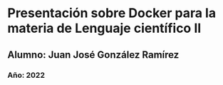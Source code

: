 # Presentación sobre Docker para la materia de Lenguaje científico II
## Alumno: Juan José González Ramírez
### Año: 2022